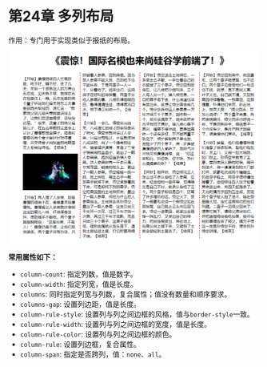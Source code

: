 # 第24章 多列布局

作用：专门用于实现类似于报纸的布局。

![image-20230522124747447](images/image-20230522124747447.png)

**常用属性如下：**

- `column-count`: 指定列数，值是数字。
- `column-width`: 指定列宽，值是长度。
- `columns`: 同时指定列宽与列数，复合属性；值没有数量和顺序要求。
- `columns-gap`: 设置列边距，值是长度。
- `column-rule-style`: 设置列与列之间边框的风格，值与`border-style`一致。
- `column-rule-width`: 设置列与列之间边框的宽度，值是长度。
- `column-rule-color`: 设置列与列之间边框的颜色。
- `column-rule`: 设置列边框，复合属性。
- `column-span`: 指定是否跨列，值：`none`、`all`。